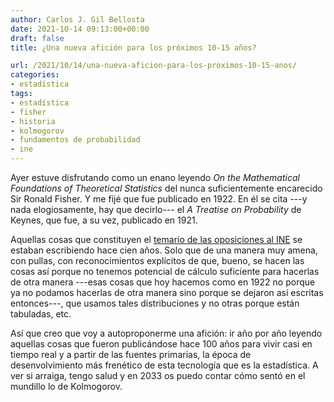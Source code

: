 ```yaml
---
author: Carlos J. Gil Bellosta
date: 2021-10-14 09:13:00+00:00
draft: false
title: ¿Una nueva afición para los próximos 10-15 años?

url: /2021/10/14/una-nueva-aficion-para-los-proximos-10-15-anos/
categories:
- estadística
tags:
- estadística
- fisher
- historia
- kolmogorov
- fundamentos de probabilidad
- ine
---
```


Ayer estuve disfrutando como un enano leyendo _On the Mathematical Foundations of Theoretical Statistics_ del nunca suficientemente encarecido Sir Ronald Fisher. Y me fijé que fue publicado en 1922. En él se cita ---y nada elogiosamente, hay que decirlo--- el _A Treatise on Probability_ de Keynes, que fue, a su vez, publicado en 1921.

Aquellas cosas que constituyen el [temario de las oposiciones al INE](https://www.datanalytics.com/2014/08/04/estadistica-viejuna/) se estaban escribiendo hace cien años. Solo que de una manera muy amena, con pullas, con reconocimientos explícitos de que, bueno, se hacen las cosas así porque no tenemos potencial de cálculo suficiente para hacerlas de otra manera ---esas cosas que hoy hacemos como en 1922 no porque ya no podamos hacerlas de otra manera sino porque se dejaron así escritas entonces---, que usamos tales distribuciones y no otras porque están tabuladas, etc.

Así que creo que voy a autoproponerme una afición: ir año por año leyendo aquellas cosas que fueron publicándose hace 100 años para vivir casi en tiempo real y a partir de las fuentes primarias, la época de desenvolvimiento más frenético de esta tecnología que es la estadística. A ver si arraiga, tengo salud y en 2033 os puedo contar cómo sentó en el mundillo lo de Kolmogorov.



